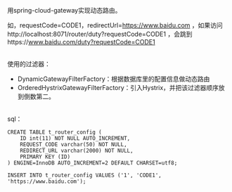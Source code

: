 用spring-cloud-gateway实现动态路由。    

如，requestCode=CODE1，redirectUrl=https://www.baidu.com ，如果访问http://localhost:8071/router/duty?requestCode=CODE1 ，会跳到https://www.baidu.com/duty?requestCode=CODE1

​        
使用的过滤器：

- DynamicGatewayFilterFactory：根据数据库里的配置信息做动态路由
- OrderedHystrixGatewayFilterFactory：引入Hystrix，并把该过滤器顺序放到倒数第二。

​        
sql：

```mysql
CREATE TABLE t_router_config (
    ID int(11) NOT NULL AUTO_INCREMENT,
    REQUEST_CODE varchar(50) NOT NULL,
    REDIRECT_URL varchar(2000) NOT NULL,
    PRIMARY KEY (ID)
) ENGINE=InnoDB AUTO_INCREMENT=2 DEFAULT CHARSET=utf8;

INSERT INTO t_router_config VALUES ('1', 'CODE1', 'https://www.baidu.com');
```


